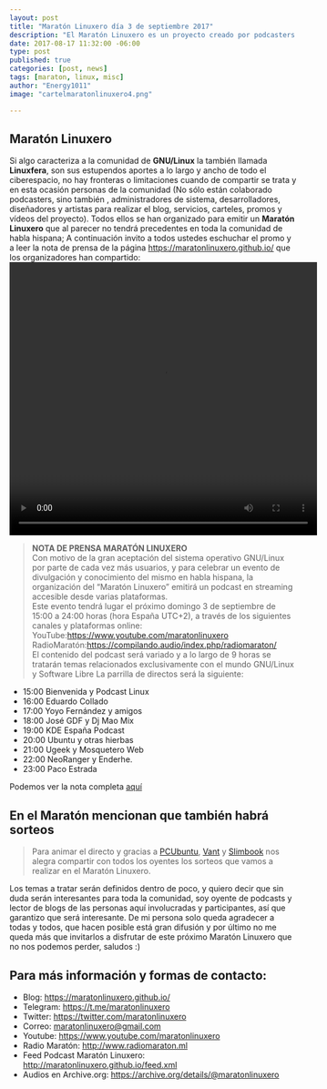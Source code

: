 ```yaml
---
layout: post
title: "Maratón Linuxero día 3 de septiembre 2017"
description: "El Maratón Linuxero es un proyecto creado por podcasters y oyentes de GNU/Linux"
date: 2017-08-17 11:32:00 -06:00
type: post
published: true
categories: [post, news]
tags: [maraton, linux, misc]
author: "Energy1011"
image: "cartelmaratonlinuxero4.png"

---
```

## Maratón Linuxero
Si algo caracteriza a la comunidad de **GNU/Linux** la también llamada **Linuxfera**, son sus estupendos aportes a lo largo y ancho de todo el ciberespacio, no hay fronteras o limitaciones cuando de compartir se trata y en esta ocasión personas de la comunidad (No sólo están colaborado podcasters, sino también , administradores de sistema, desarrolladores, diseñadores y artistas para realizar el blog, servicios, carteles, promos y vídeos del proyecto). Todos ellos se han organizado para emitir un **Maratón Linuxero** que al parecer no tendrá precedentes en toda la comunidad de habla hispana; A continuación invito a todos ustedes eschuchar el promo y a leer la nota de prensa de la página <https://maratonlinuxero.github.io/> que los organizadores han compartido:
<video src="https://maratonlinuxero.github.io/images/Promo%20Marat%C3%B3n%20Linuxero2.mp4" controls="" preload="" width="540" height="480"></video>

> **NOTA DE PRENSA MARATÓN LINUXERO**  
> Con motivo de la gran aceptación del sistema operativo GNU/Linux por parte de cada vez más
usuarios, y para celebrar un evento de divulgación y conocimiento del mismo en habla hispana, la
organización del “Maratón  Linuxero” emitirá  un  podcast  en streaming  accesible  desde  varias
plataformas.  
> Este evento tendrá lugar el próximo domingo 3 de septiembre de 15:00 a 24:00 horas
(hora España UTC+2), a través de los siguientes canales y plataformas online:  
YouTube:<https://www.youtube.com/maratonlinuxero>  
RadioMaratón:<https://compilando.audio/index.php/radiomaraton/>  
> El contenido del podcast será variado y a lo largo de 9 horas se tratarán temas relacionados exclusivamente con el mundo GNU/Linux y Software Libre
> La parrilla de directos será la siguiente:
- 15:00 Bienvenida y Podcast Linux
- 16:00 Eduardo Collado
- 17:00 Yoyo Fernández y amigos
- 18:00 José GDF y Dj Mao Mix
- 19:00 KDE España Podcast
- 20:00 Ubuntu y otras hierbas
- 21:00 Ugeek y Mosquetero Web
- 22:00 NeoRanger y Enderhe.
- 23:00 Paco Estrada

Podemos ver la nota completa [aquí](https://maratonlinuxero.github.io/images/NotaPrensa.pdf)

## En el Maratón mencionan que también habrá sorteos

> Para animar el directo y gracias a [PCUbuntu](https://www.pcubuntu.es/), [Vant](http://www.vantpc.es/) y [Slimbook](https://slimbook.es/) nos alegra compartir con todos los oyentes los sorteos que vamos a realizar en el Maratón Linuxero.


Los temas a tratar serán definidos dentro de poco, y quiero decir que sin duda serán interesantes para toda la comunidad, soy oyente de podcasts y lector de blogs de las personas aquí involucradas y participantes, así que garantizo que será interesante. De mi persona solo queda agradecer a todas y todos, que hacen posible está gran difusión y por último no me queda más que invitarlos a disfrutar de este próximo Maratón Linuxero que no nos podemos perder, saludos :)

## Para más información y formas de contacto:

- Blog: <https://maratonlinuxero.github.io/>
- Telegram: <https://t.me/maratonlinuxero>
- Twitter: <https://twitter.com/maratonlinuxero>
- Correo: maratonlinuxero@gmail.com
- Youtube: <https://www.youtube.com/maratonlinuxero>
- Radio Maratón: <http://www.radiomaraton.ml>
- Feed Podcast Maratón Linuxero: <http://maratonlinuxero.github.io/feed.xml>
- Audios en Archive.org: <https://archive.org/details/@maratonlinuxero>
